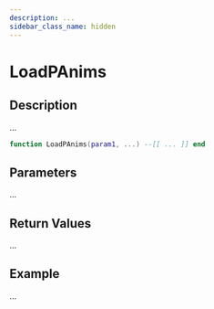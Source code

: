 ```yaml
---
description: ...
sidebar_class_name: hidden
---
```


# LoadPAnims

## Description

...

```lua
function LoadPAnims(param1, ...) --[[ ... ]] end
```

## Parameters

...

## Return Values

...

## Example

...

